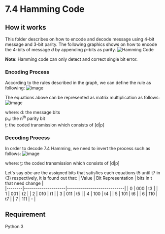 # 7.4 Hamming Code 

## How it works
This folder describes on how to encode and decode message using 4-bit message and 3-bit parity. The following graphics shows on how to encode the 4-bits of message _d_ by appending _p_-bits as parity.
![Hamming Code](https://upload.wikimedia.org/wikipedia/commons/thumb/b/b0/Hamming%287%2C4%29.svg/300px-Hamming%287%2C4%29.svg.png)

**Note**: Hamming code can only detect and correct single bit error. 
### Encoding Process
According to the rules described in the graph, we can define the rule as following:
![image](https://user-images.githubusercontent.com/25889114/112511007-96521400-8dc4-11eb-9c5a-a05a7458cb99.png)

The equations above can be represented as matrix multiplication as follows:
![image](https://user-images.githubusercontent.com/25889114/112511103-a9fd7a80-8dc4-11eb-8ca7-64fd17549eb0.png)


where:
d: the message bits <br>
p<sub>n</sub>: the n<sup>th</sup> parity bit <br>
<ins>t</ins>: the coded transmission which consists of [d|p] <br>

### Decoding Process
In order to decode 7.4 Hamming, we need to invert the process such as follows:
![image](https://user-images.githubusercontent.com/25889114/112511159-baadf080-8dc4-11eb-8700-1afbd7200399.png)


where:
<ins>t</ins>: the coded transmission which consists of [d|p]

Let's say _abc_ are the assigned bits that satisfies each equations t5 until t7 in (3) respectively, it is found out that:
| Value  | Bit Representation  | bits in t that need change  |  
|--------|---------------------|-----------------------------|
|   0    | 000                 |    t3                       |
|   1    | 001                 |    t2                       |
|   2    | 010                 |    t1                       |
|   3    | 011                 |    t5                       |
|   4    | 100                 |    t4                       |
|   5    | 101                 |    t6                       |
|   6    | 110                 |    t7                       |
|   7    | 111                 |    -                        |

## Requirement
Python 3
